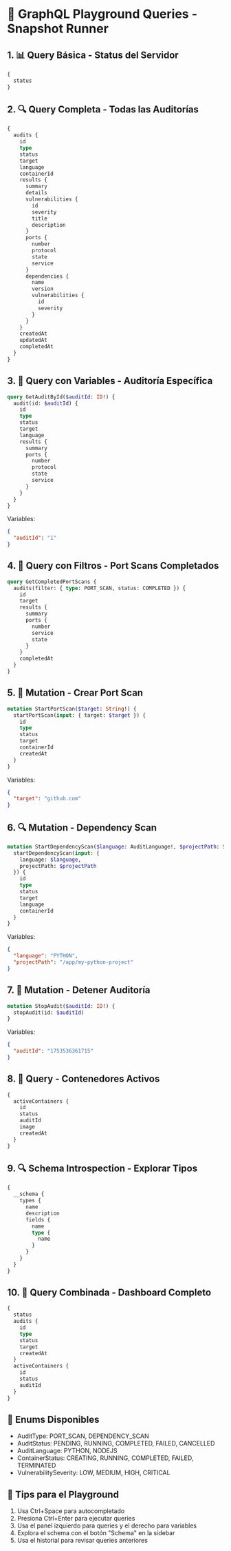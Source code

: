 # 🚀 GraphQL Playground Queries - Snapshot Runner

## 1. 📊 Query Básica - Status del Servidor

```graphql
{
  status
}
```

## 2. 🔍 Query Completa - Todas las Auditorías

```graphql
{
  audits {
    id
    type
    status
    target
    language
    containerId
    results {
      summary
      details
      vulnerabilities {
        id
        severity
        title
        description
      }
      ports {
        number
        protocol
        state
        service
      }
      dependencies {
        name
        version
        vulnerabilities {
          id
          severity
        }
      }
    }
    createdAt
    updatedAt
    completedAt
  }
}
```

## 3. 🎯 Query con Variables - Auditoría Específica

```graphql
query GetAuditById($auditId: ID!) {
  audit(id: $auditId) {
    id
    type
    status
    target
    language
    results {
      summary
      ports {
        number
        protocol
        state
        service
      }
    }
  }
}
```

Variables:

```json
{
  "auditId": "1"
}
```

## 4. 🔧 Query con Filtros - Port Scans Completados

```graphql
query GetCompletedPortScans {
  audits(filter: { type: PORT_SCAN, status: COMPLETED }) {
    id
    target
    results {
      summary
      ports {
        number
        service
        state
      }
    }
    completedAt
  }
}
```

## 5. 🚀 Mutation - Crear Port Scan

```graphql
mutation StartPortScan($target: String!) {
  startPortScan(input: { target: $target }) {
    id
    type
    status
    target
    containerId
    createdAt
  }
}
```

Variables:

```json
{
  "target": "github.com"
}
```

## 6. 🔍 Mutation - Dependency Scan

```graphql
mutation StartDependencyScan($language: AuditLanguage!, $projectPath: String!) {
  startDependencyScan(input: { 
    language: $language, 
    projectPath: $projectPath 
  }) {
    id
    type
    status
    target
    language
    containerId
  }
}
```

Variables:

```json
{
  "language": "PYTHON",
  "projectPath": "/app/my-python-project"
}
```

## 7. 🛑 Mutation - Detener Auditoría

```graphql
mutation StopAudit($auditId: ID!) {
  stopAudit(id: $auditId)
}
```

Variables:

```json
{
  "auditId": "1753536361715"
}
```

## 8. 🐳 Query - Contenedores Activos

```graphql
{
  activeContainers {
    id
    status
    auditId
    image
    createdAt
  }
}
```

## 9. 🔍 Schema Introspection - Explorar Tipos

```graphql
{
  __schema {
    types {
      name
      description
      fields {
        name
        type {
          name
        }
      }
    }
  }
}
```

## 10. 🎯 Query Combinada - Dashboard Completo

```graphql
{
  status
  audits {
    id
    type
    status
    target
    createdAt
  }
  activeContainers {
    id
    status
    auditId
  }
}
```

## 📝 Enums Disponibles

- AuditType: PORT_SCAN, DEPENDENCY_SCAN
- AuditStatus: PENDING, RUNNING, COMPLETED, FAILED, CANCELLED
- AuditLanguage: PYTHON, NODEJS
- ContainerStatus: CREATING, RUNNING, COMPLETED, FAILED, TERMINATED
- VulnerabilitySeverity: LOW, MEDIUM, HIGH, CRITICAL

## 🎨 Tips para el Playground

1. Usa Ctrl+Space para autocompletado
2. Presiona Ctrl+Enter para ejecutar queries
3. Usa el panel izquierdo para queries y el derecho para variables
4. Explora el schema con el botón "Schema" en la sidebar
5. Usa el historial para revisar queries anteriores
